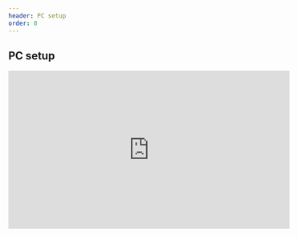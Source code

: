 ```yaml
---
header: PC setup
order: 0
---
```


## PC setup

<iframe width="560" height="315" src="https://www.youtube.com/embed/-Amz7DsVCG8" frameborder="0" allow="accelerometer; autoplay; clipboard-write; encrypted-media; gyroscope; picture-in-picture" allowfullscreen></iframe>
